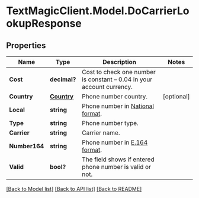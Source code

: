 # TextMagicClient.Model.DoCarrierLookupResponse
## Properties

Name | Type | Description | Notes
------------ | ------------- | ------------- | -------------
**Cost** | **decimal?** | Cost to check one number is constant – 0.04 in your account currency. | 
**Country** | [**Country**](Country.md) | Phone number country. | [optional] 
**Local** | **string** | Phone number in [National format](https://en.wikipedia.org/wiki/National_conventions_for_writing_telephone_numbers). | 
**Type** | **string** | Phone number type. | 
**Carrier** | **string** | Carrier name. | 
**Number164** | **string** | Phone number in [E.164 format](https://en.wikipedia.org/wiki/E.164). | 
**Valid** | **bool?** | The field shows if entered phone number is valid or not. | 

[[Back to Model list]](../README.md#documentation-for-models) [[Back to API list]](../README.md#documentation-for-api-endpoints) [[Back to README]](../README.md)

